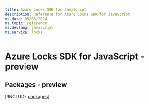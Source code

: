```yaml
---
title: Azure Locks SDK for JavaScript
description: Reference for Azure Locks SDK for JavaScript
ms.date: 05/03/2024
ms.topic: reference
ms.devlang: javascript
ms.service: locks
---
```

# Azure Locks SDK for JavaScript - preview
## Packages - preview
[!INCLUDE [packages](locks-index.md)]